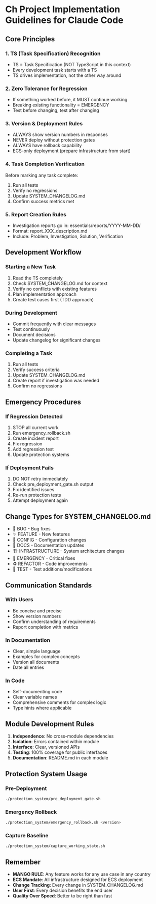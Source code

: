 # Ch Project Implementation Guidelines for Claude Code

## Core Principles

### 1. TS (Task Specification) Recognition
- TS = Task Specification (NOT TypeScript in this context)
- Every development task starts with a TS
- TS drives implementation, not the other way around

### 2. Zero Tolerance for Regression
- If something worked before, it MUST continue working
- Breaking existing functionality = EMERGENCY
- Test before changing, test after changing

### 3. Version & Deployment Rules
- ALWAYS show version numbers in responses
- NEVER deploy without protection gates
- ALWAYS have rollback capability
- ECS-only deployment (prepare infrastructure from start)

### 4. Task Completion Verification
Before marking any task complete:
1. Run all tests
2. Verify no regressions
3. Update SYSTEM_CHANGELOG.md
4. Confirm success metrics met

### 5. Report Creation Rules
- Investigation reports go in: essentials/reports/YYYY-MM-DD/
- Format: report_XXX_description.md
- Include: Problem, Investigation, Solution, Verification

## Development Workflow

### Starting a New Task
1. Read the TS completely
2. Check SYSTEM_CHANGELOG.md for context
3. Verify no conflicts with existing features
4. Plan implementation approach
5. Create test cases first (TDD approach)

### During Development
- Commit frequently with clear messages
- Test continuously
- Document decisions
- Update changelog for significant changes

### Completing a Task
1. Run all tests
2. Verify success criteria
3. Update SYSTEM_CHANGELOG.md
4. Create report if investigation was needed
5. Confirm no regressions

## Emergency Procedures

### If Regression Detected
1. STOP all current work
2. Run emergency_rollback.sh
3. Create incident report
4. Fix regression
5. Add regression test
6. Update protection systems

### If Deployment Fails
1. DO NOT retry immediately
2. Check pre_deployment_gate.sh output
3. Fix identified issues
4. Re-run protection tests
5. Attempt deployment again

## Change Types for SYSTEM_CHANGELOG.md

- 🐛 BUG - Bug fixes
- ✨ FEATURE - New features
- 🔧 CONFIG - Configuration changes
- 📝 DOCS - Documentation updates
- 🏗️ INFRASTRUCTURE - System architecture changes
- 🚨 EMERGENCY - Critical fixes
- ♻️ REFACTOR - Code improvements
- 🧪 TEST - Test additions/modifications

## Communication Standards

### With Users
- Be concise and precise
- Show version numbers
- Confirm understanding of requirements
- Report completion with metrics

### In Documentation
- Clear, simple language
- Examples for complex concepts
- Version all documents
- Date all entries

### In Code
- Self-documenting code
- Clear variable names
- Comprehensive comments for complex logic
- Type hints where applicable

## Module Development Rules

1. **Independence**: No cross-module dependencies
2. **Isolation**: Errors contained within module
3. **Interface**: Clear, versioned APIs
4. **Testing**: 100% coverage for public interfaces
5. **Documentation**: README.md in each module

## Protection System Usage

### Pre-Deployment
```bash
./protection_system/pre_deployment_gate.sh
```

### Emergency Rollback
```bash
./protection_system/emergency_rollback.sh <version>
```

### Capture Baseline
```bash
./protection_system/capture_working_state.sh
```

## Remember

- **MANGO RULE**: Any feature works for any use case in any country
- **ECS Mandate**: All infrastructure designed for ECS deployment
- **Change Tracking**: Every change in SYSTEM_CHANGELOG.md
- **User First**: Every decision benefits the end user
- **Quality Over Speed**: Better to be right than fast